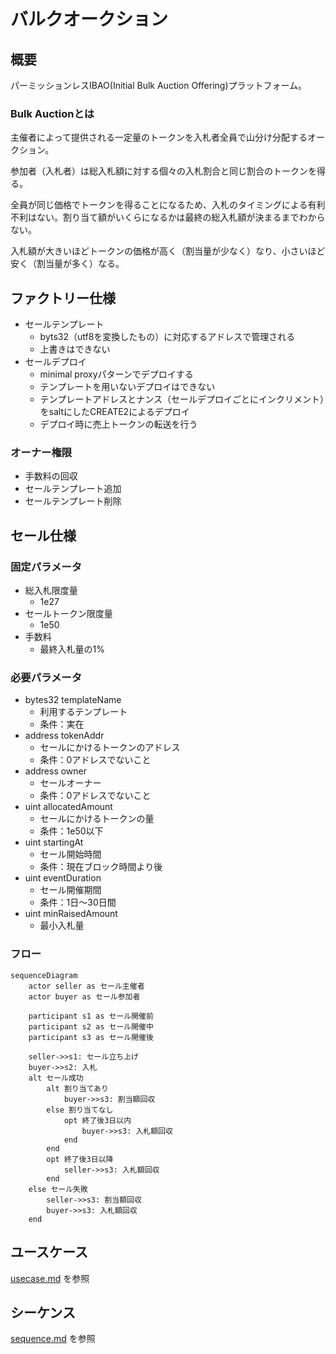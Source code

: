 # バルクオークション
## 概要
パーミッションレスIBAO(Initial Bulk Auction Offering)プラットフォーム。

### Bulk Auctionとは
主催者によって提供される一定量のトークンを入札者全員で山分け分配するオークション。

参加者（入札者）は総入札額に対する個々の入札割合と同じ割合のトークンを得る。

全員が同じ価格でトークンを得ることになるため、入札のタイミングによる有利不利はない。割り当て額がいくらになるかは最終の総入札額が決まるまでわからない。

入札額が大きいほどトークンの価格が高く（割当量が少なく）なり、小さいほど安く（割当量が多く）なる。

## ファクトリー仕様
- セールテンプレート
  - byts32（utf8を変換したもの）に対応するアドレスで管理される
  - 上書きはできない
- セールデプロイ
  - minimal proxyパターンでデプロイする
  - テンプレートを用いないデプロイはできない
  - テンプレートアドレスとナンス（セールデプロイごとにインクリメント）をsaltにしたCREATE2によるデプロイ
  - デプロイ時に売上トークンの転送を行う

### オーナー権限
- 手数料の回収
- セールテンプレート追加
- セールテンプレート削除

## セール仕様
### 固定パラメータ
- 総入札限度量
  - 1e27
- セールトークン限度量
  - 1e50
- 手数料
  - 最終入札量の1%

### 必要パラメータ
- bytes32 templateName
  - 利用するテンプレート
  - 条件：実在
- address tokenAddr
  - セールにかけるトークンのアドレス
  - 条件：0アドレスでないこと
- address owner
  - セールオーナー
  - 条件：0アドレスでないこと
- uint allocatedAmount
  - セールにかけるトークンの量
  - 条件：1e50以下
- uint startingAt
  - セール開始時間
  - 条件：現在ブロック時間より後
- uint eventDuration
  - セール開催期間
  - 条件：1日～30日間
- uint minRaisedAmount
  - 最小入札量

### フロー
```mermaid
sequenceDiagram
    actor seller as セール主催者
    actor buyer as セール参加者

    participant s1 as セール開催前
    participant s2 as セール開催中
    participant s3 as セール開催後

    seller->>s1: セール立ち上げ
    buyer->>s2: 入札
    alt セール成功
        alt 割り当てあり
            buyer->>s3: 割当額回収
        else 割り当てなし
            opt 終了後3日以内
                buyer->>s3: 入札額回収
            end
        end
        opt 終了後3日以降
            seller->>s3: 入札額回収
        end
    else セール失敗
        seller->>s3: 割当額回収
        buyer->>s3: 入札額回収
    end
```

## ユースケース
[usecase.md](./usecase.md) を参照

## シーケンス
[sequence.md](./sequence.md) を参照
